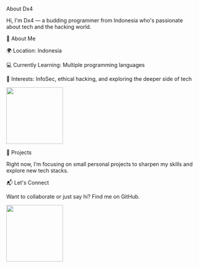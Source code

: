 About Dx4

Hi, I'm Dx4 — a budding programmer from Indonesia who's passionate about tech and the hacking world.

🔧 About Me

🌍 Location: Indonesia

💻 Currently Learning: Multiple programming languages

🎯 Interests: InfoSec, ethical hacking, and exploring the deeper side of tech

<img height="150em" src="https://github-readme-stats-eight-theta.vercel.app/api/top-langs/?username=DX4GREY&layout=compact&langs_count=8&theme=nightowl"/>


🚀 Projects

Right now, I’m focusing on small personal projects to sharpen my skills and explore new tech stacks.

📬 Let's Connect

Want to collaborate or just say hi?
Find me on GitHub.

<p align="left">
  <a href="https://github.com/DX4GREY">
    <img height="150em" src="https://github-readme-stats-eight-theta.vercel.app/api?username=DX4GREY&show_icons=true&theme=nightowl&include_all_commits=true&count_private=true"/>
  </a>
</p>